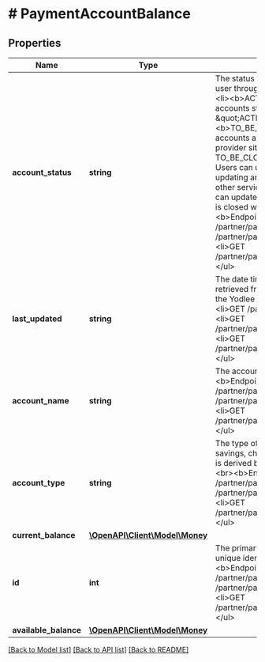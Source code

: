 # # PaymentAccountBalance

## Properties

Name | Type | Description | Notes
------------ | ------------- | ------------- | -------------
**account_status** | **string** | The status of the account that is updated by the user through an application or an API.&lt;/li&gt;&lt;ul&gt;&lt;li&gt;&lt;b&gt;ACTIVE:&lt;/b&gt; All the added aggregated accounts status will be made \&quot;ACTIVE\&quot; by default.&lt;/li&gt;&lt;li&gt;&lt;b&gt;TO_BE_CLOSED:&lt;/b&gt; If the aggregated accounts are not found or closed in the data provider site, Yodlee system marks the status as TO_BE_CLOSED.&lt;/li&gt;&lt;li&gt;&lt;b&gt;INACTIVE:&lt;/b&gt; Users can update the status as INACTIVE to stop updating and to stop considering the account in other services.&lt;/li&gt;&lt;li&gt;&lt;b&gt;CLOSED:&lt;/b&gt; Users can update the status as CLOSED, if the account is closed with the provider.&lt;/li&gt;&lt;/ul&gt;&lt;b&gt;Endpoints&lt;/b&gt;:&lt;ul&gt;&lt;li&gt;GET /partner/paymentProcessor/account&lt;/li&gt;&lt;li&gt;GET /partner/paymentProcessor/account/balance&lt;/li&gt;&lt;li&gt;GET /partner/paymentProcessor/account/holder&lt;/li&gt;&lt;/ul&gt; | [optional] [readonly]
**last_updated** | **string** | The date time the account information was last retrieved from the provider site and updated in the Yodlee system.&lt;br&gt;&lt;b&gt;Endpoints&lt;/b&gt;:&lt;ul&gt;&lt;li&gt;GET /partner/paymentProcessor/account&lt;/li&gt;&lt;li&gt;GET /partner/paymentProcessor/account/balance&lt;/li&gt;&lt;li&gt;GET /partner/paymentProcessor/account/holder&lt;/li&gt;&lt;/ul&gt; | [optional] [readonly]
**account_name** | **string** | The account name as it appears at the site.&lt;br&gt;&lt;b&gt;Endpoints&lt;/b&gt;:&lt;ul&gt;&lt;li&gt;GET /partner/paymentProcessor/account&lt;/li&gt;&lt;li&gt;GET /partner/paymentProcessor/account/balance&lt;/li&gt;&lt;li&gt;GET /partner/paymentProcessor/account/holder&lt;/li&gt;&lt;/ul&gt; | [optional] [readonly]
**account_type** | **string** | The type of account that is aggregated, i.e., savings, checking, charge, etc. The account type is derived based on the attributes of the account. &lt;br&gt;&lt;b&gt;Endpoints&lt;/b&gt;:&lt;ul&gt;&lt;li&gt;GET /partner/paymentProcessor/account&lt;/li&gt;&lt;li&gt;GET /partner/paymentProcessor/account/balance&lt;/li&gt;&lt;li&gt;GET /partner/paymentProcessor/account/holder&lt;/li&gt;&lt;/ul&gt; | [optional] [readonly]
**current_balance** | [**\OpenAPI\Client\Model\Money**](Money.md) |  | [optional]
**id** | **int** | The primary key of the account resource and the unique identifier for the account.&lt;br&gt;&lt;br&gt;&lt;b&gt;Endpoints&lt;/b&gt;:&lt;ul&gt;&lt;li&gt;GET /partner/paymentProcessor/account&lt;/li&gt;&lt;li&gt;GET /partner/paymentProcessor/account/balance&lt;/li&gt;&lt;li&gt;GET /partner/paymentProcessor/account/holder&lt;/li&gt;&lt;/ul&gt; | [optional] [readonly]
**available_balance** | [**\OpenAPI\Client\Model\Money**](Money.md) |  | [optional]

[[Back to Model list]](../../README.md#models) [[Back to API list]](../../README.md#endpoints) [[Back to README]](../../README.md)
